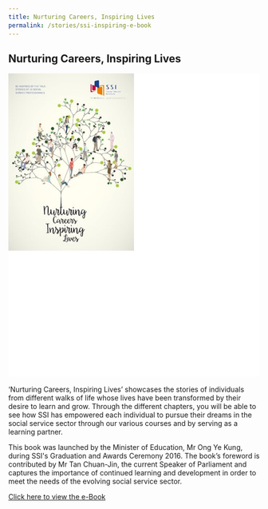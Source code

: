 ```yaml
---
title: Nurturing Careers, Inspiring Lives
permalink: /stories/ssi-inspiring-e-book
---
```


## Nurturing Careers, Inspiring Lives

[![Nurturing Careers, Inspiring Lives](/images/stories/pages/inspiringbook.png)](/images/stories/pages/Nurturing-Careers-Inspiring-Lives-Vol-2.pdf)

‘Nurturing Careers, Inspiring Lives’ showcases the stories of individuals from different walks of life whose lives have been transformed by their desire to learn and grow. Through the different chapters, you will be able to see how SSI has empowered each individual to pursue their dreams in the social service sector through our various courses and by serving as a learning partner.  

This book was launched by the Minister of Education, Mr Ong Ye Kung, during SSI's Graduation and Awards Ceremony 2016. The book’s foreword is contributed by Mr Tan Chuan-Jin, the current Speaker of Parliament and captures the importance of continued learning and development in order to meet the needs of the evolving social service sector.

[Click here to view the e-Book](/images/stories/pages/Nurturing-Careers-Inspiring-Lives-Vol-2.pdf)

